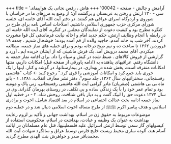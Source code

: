 +++
title = 'آرامش و چالش - صفحه - 00042'
+++
هاش ، رفس نجانی یک هواپیمای سی - ۱۳۰ ارتش و رفتن به عربستان و برگشت آن؛ از وضع بد مرزهای ما در خراسان با شوروی و اردوگاه اسرای عراقی هم گفتند. در دفتر آیت الله آقای خامنه ای، جلسه شورای مرکزی حزب جمهوری اسلامی داشتیم. اصلاحات اساس نامه برای طرح در کنگره مطرح بود و کیفیت دعوت از نمایندگان مجلس در کنگره، آقای آیت الله خامنه ای در رابطه با انجام وظایف ارتش، حکم جدید امام و احاله نیابت فرماندهی کل قوا مشورت کردند. آخر شب به خانه آمدم. حاجيه والده از قم آمده بودند؛ خوشحال شدیم . جمعه ۱۹ فروردین ۱۳۶۲ تا ساعت ده و نیم صبح درخانه بودم و برای خطبه های نماز جمعه، مطالعه میکردم. آقای محمد درویش آمد. یک فرش ماشینی که از ایشان خریده ایم ـ آورد و گزارشی از فروش کالاهای . ضبط شده در کیش و سپاه را داد. برای اقامه نماز جمعه به دانشگاه رفتم. عراقیهای پناهنده به (ادامه پاورقی از صفحه قبل) امکانات داریم، منتها امکانات متفرقه است، پخش شده در بهداری، در بیمارستانها، در گوشه و کنار. اینها را یک جوری باید جمع کرد و امکانات آموزشی را قوی کرد." رجوع کنید ← کتاب "هاشمی رفسنجانی، سخنرانیهای سال ۱۳۶۲، جلد سوم"، دفتر نشر معارف انقلاب، ۱۳۸۱. ۱ - بانو ماه بی بی هاشمی (صغریان) مادر گرامی آیت الله هاشمی رفسنجانی، زنی پاک و مومنه بود و تمام عمر خود را با یک زندگی ساده و بی تکلف، در روستای بهرمان گذراند. وی در سال ۱۳۷۴ دعوت حق را لبیک گفت و به دیار باقی شتافت، روحش شاد. ۲ - در خطبه اول نماز جمعه ادامه بحث عدالت اجتماعی در اسلام در بعد اقتصاد شامل، اخوت و برادری اسلامی و هدف پیامبر اکرم ﷺﷺ از طرح مساله اخوت اسلامی دنبال شد و در خطبه دوم موضوعات مربوط به حقوق زن در اسلام، بهداشت جهانی و تأکید بر لزوم رعایت بهداشت به عنوان یک وظیفه و عبادت، بهداشت در اسلام، محکومیت استفاده از کپسولهای گاز سمی توسط ارتش اسرائیل علیه فلسطينيها، قتل عام مسلمانان در ایالت آسام هند، آلوده سازی محیط زیست خلیج فارس توسط عراق و سالگرد شهادت آیت الله محمدباقر صدر و خواهرش بنت الهدی مطرح گردید.